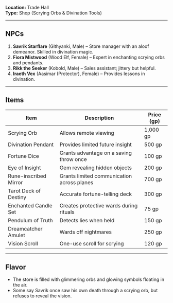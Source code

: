**Location:** Trade Hall  
**Type:** Shop (Scrying Orbs & Divination Tools)

---

## NPCs

1. **Savrik Starflare** (Githyanki, Male) – Store manager with an aloof demeanor. Skilled in divination magic.
2. **Fiora Mistwood** (Wood Elf, Female) – Expert in enchanting scrying orbs and pendants.
3. **Rikk the Seeker** (Kobold, Male) – Sales assistant; jittery but helpful.
4. **Iraeth Vex** (Aasimar (Protector), Female) – Provides lessons in divination.

---

## Items

|Item|Description|Price (gp)|
|---|---|---|
|Scrying Orb|Allows remote viewing|1,000 gp|
|Divination Pendant|Provides limited future insight|500 gp|
|Fortune Dice|Grants advantage on a saving throw once|100 gp|
|Eye of Insight|Gem revealing hidden objects|200 gp|
|Rune-inscribed Mirror|Grants limited communication across planes|700 gp|
|Tarot Deck of Destiny|Accurate fortune-telling deck|300 gp|
|Enchanted Candle Set|Creates protective wards during rituals|75 gp|
|Pendulum of Truth|Detects lies when held|150 gp|
|Dreamcatcher Amulet|Wards off nightmares|250 gp|
|Vision Scroll|One-use scroll for scrying|120 gp|

---

## Flavor

- The store is filled with glimmering orbs and glowing symbols floating in the air.
- Some say Savrik once saw his own death through a scrying orb, but refuses to reveal the vision.
